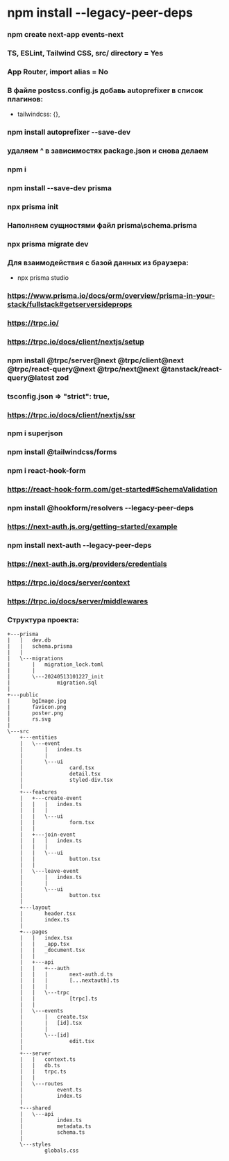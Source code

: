 # npm install --legacy-peer-deps

### npm create next-app events-next

### TS, ESLint, Tailwind CSS, src/ directory = Yes
### App Router, import alias = No

### В файле postcss.config.js добавь autoprefixer в список плагинов:
- tailwindcss: {},

### npm install autoprefixer --save-dev

### удаляем ^ в зависимостях package.json и снова делаем
### npm i

### npm install --save-dev prisma

### npx prisma init

### Наполняем сущностями файл prisma\schema.prisma
### npx prisma migrate dev
### Для взаимодействия с базой данных из браузера:
- npx prisma studio

### https://www.prisma.io/docs/orm/overview/prisma-in-your-stack/fullstack#getserversideprops

### https://trpc.io/
### https://trpc.io/docs/client/nextjs/setup
### npm install @trpc/server@next @trpc/client@next @trpc/react-query@next @trpc/next@next @tanstack/react-query@latest zod
### tsconfig.json => "strict": true,

### https://trpc.io/docs/client/nextjs/ssr
### npm i superjson

### npm install @tailwindcss/forms

### npm i react-hook-form

### https://react-hook-form.com/get-started#SchemaValidation
### npm install @hookform/resolvers --legacy-peer-deps

### https://next-auth.js.org/getting-started/example
### npm install next-auth --legacy-peer-deps
### https://next-auth.js.org/providers/credentials

### https://trpc.io/docs/server/context
### https://trpc.io/docs/server/middlewares

### Структура проекта:

```
+---prisma
|   |   dev.db
|   |   schema.prisma
|   |
|   \---migrations
|       |   migration_lock.toml
|       |
|       \---20240513101227_init
|               migration.sql
|
+---public
|       bgImage.jpg
|       favicon.png
|       poster.png
|       rs.svg
|
\---src
    +---entities
    |   \---event
    |       |   index.ts
    |       |
    |       \---ui
    |               card.tsx
    |               detail.tsx
    |               styled-div.tsx
    |
    +---features
    |   +---create-event
    |   |   |   index.ts
    |   |   |
    |   |   \---ui
    |   |           form.tsx
    |   |
    |   +---join-event
    |   |   |   index.ts
    |   |   |
    |   |   \---ui
    |   |           button.tsx
    |   |
    |   \---leave-event
    |       |   index.ts
    |       |
    |       \---ui
    |               button.tsx
    |
    +---layout
    |       header.tsx
    |       index.ts
    |
    +---pages
    |   |   index.tsx
    |   |   _app.tsx
    |   |   _document.tsx
    |   |
    |   +---api
    |   |   +---auth
    |   |   |       next-auth.d.ts
    |   |   |       [...nextauth].ts
    |   |   |
    |   |   \---trpc
    |   |           [trpc].ts
    |   |
    |   \---events
    |       |   create.tsx
    |       |   [id].tsx
    |       |
    |       \---[id]
    |               edit.tsx
    |
    +---server
    |   |   context.ts
    |   |   db.ts
    |   |   trpc.ts
    |   |
    |   \---routes
    |           event.ts
    |           index.ts
    |
    +---shared
    |   \---api
    |           index.ts
    |           metadata.ts
    |           schema.ts
    |
    \---styles
            globals.css
```